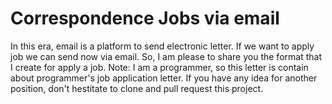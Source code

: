 # Correspondence Jobs via email
In this era, email is a platform to send electronic letter. If we want to apply job we can send now via email.
So, I am please to share you the format that I create for apply a job.
Note: I am a programmer, so this letter is contain about programmer's job application letter.
If you have any idea for another position, don't hestitate to clone and pull request this project.
